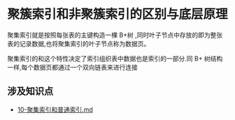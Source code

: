 # 聚簇索引和非聚簇索引的区别与底层原理

聚集索引就是按照每张表的主键构造一棵 B+树 ,同时叶子节点中存放的即为整张表的记录数据,也将聚集索引的叶子节点称为数据页。

聚集索引的和这个特性决定了索引组织表中数据也是索引的一部分.同 B+ 树结构一样,每个数据页都通过一个双向链表来进行连接

## 涉及知识点

- [10-聚集索引和普通索引.md](../../13-persistence/01-MySQL/02-索引/10-聚集索引和普通索引.md) 

